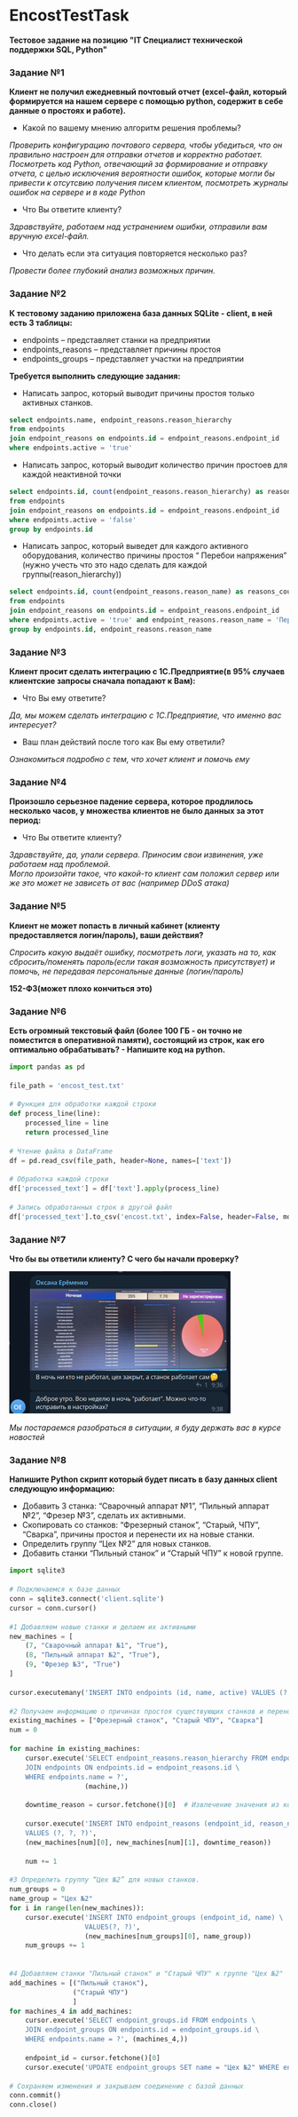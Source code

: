 # EncostTestTask
**Тестовое задание на позицию "IT Специалист технической поддержки SQL, Python"**

### Задание №1

**Клиент не получил ежедневный почтовый отчет (excel-файл, который формируется на нашем сервере с помощью python, содержит в себе данные о простоях и работе).**

- Какой по вашему мнению алгоритм решения проблемы?

*Проверить конфигурацию почтового сервера, чтобы убедиться, что он правильно настроен для отправки отчетов и корректно работает. Посмотреть код Python, отвечающий за формирование и отправку отчета, с целью исключения вероятности ошибок, которые могли бы привести к отсутсвию получения писем клиентом, посмотреть журналы ошибок на сервере и в коде Python*

- Что Вы ответите клиенту?
  
*Здравствуйте, работаем над устранением ошибки, отправили вам вручную excel-файл.*

- Что делать если эта ситуация повторяется несколько раз?
  
*Провести более глубокий анализ возможных причин.*

### Задание №2

**К тестовому заданию приложена база данных SQLite - client, в ней есть 3 таблицы:**

- endpoints – представляет станки на предприятии
- endpoints_reasons – представляет причины простоя
- endpoints_groups – представляет участки на предприятии

**Требуется выполнить следующие задания:**

- Написать запрос, который выводит причины простоя только активных станков.
```SQL
select endpoints.name, endpoint_reasons.reason_hierarchy 
from endpoints
join endpoint_reasons on endpoints.id = endpoint_reasons.endpoint_id
where endpoints.active = 'true'
```

- Написать запрос, который выводит количество причин простоев для каждой неактивной точки
```SQL
select endpoints.id, count(endpoint_reasons.reason_hierarchy) as reasons_count
from endpoints
join endpoint_reasons on endpoints.id = endpoint_reasons.endpoint_id
where endpoints.active = 'false'
group by endpoints.id
```

- Написать запрос, который выведет для каждого активного оборудования, количество причины простоя “ Перебои напряжения” (нужно учесть что это надо сделать для каждой группы(reason_hierarchy))
```SQL
select endpoints.id, count(endpoint_reasons.reason_name) as reasons_count
from endpoints
join endpoint_reasons on endpoints.id = endpoint_reasons.endpoint_id
where endpoints.active = 'true' and endpoint_reasons.reason_name = 'Перебои напряжения'
group by endpoints.id, endpoint_reasons.reason_name
```

### Задание №3

**Клиент просит сделать интеграцию с 1С.Предприятие(в 95% случаев клиентские запросы сначала попадают к Вам):**

- Что Вы ему ответите?

*Да, мы можем сделать интеграцию с 1С.Предприятие, что именно вас интересует?*

- Ваш план действий после того как Вы ему ответили?

*Ознакомиться подробно с тем, что хочет клиент и помочь ему*

### Задание №4

**Произошло серьезное падение сервера, которое продлилось несколько часов, у множества клиентов не было данных за этот период:**

- Что Вы ответите клиенту?

*Здравствуйте, да, упали сервера. Приносим свои извинения, уже работаем над проблемой.  
Могло произойти такое, что какой-то клиент сам положил сервер или же это может не зависеть от вас (например DDoS атака)*

### Задание №5

**Клиент не может попасть в личный кабинет (клиенту предоставляется логин/пароль), ваши действия?**

*Спросить какую выдаёт ошибку, посмотреть логи, указать на то, как сбросить/поменять пароль(если такая возможность присутствует) и помочь, не передавая персональные данные (логин/пароль)* 

**152-ФЗ(может плохо кончиться это)**

### Задание №6

**Есть огромный текстовый файл (более 100 ГБ - он точно не поместится в оперативной памяти), состоящий из строк, как его оптимально обрабатывать? - Напишите код на python.**
```python
import pandas as pd

file_path = 'encost_test.txt'

# Функция для обработки каждой строки
def process_line(line):
    processed_line = line
    return processed_line

# Чтение файла в DataFrame
df = pd.read_csv(file_path, header=None, names=['text'])

# Обработка каждой строки
df['processed_text'] = df['text'].apply(process_line)

# Запись обработанных строк в другой файл
df['processed_text'].to_csv('encost.txt', index=False, header=False, mode='a')
```

### Задание №7

**Что бы вы ответили клиенту? С чего бы начали проверку?**

![Screenshot](https://github.com/Fanerkaa/EncostTestTask/blob/main/encost.png)

*Мы постараемся разобраться в ситуации, я буду держать вас в курсе новостей*

### Задание №8

**Напишите Python скрипт который будет писать в базу данных client следующую информацию:**
- Добавить 3 станка: “Сварочный аппарат №1”, “Пильный аппарат №2”, “Фрезер №3”, сделать их активными.
- Скопировать со станков: “Фрезерный станок”, “Старый, ЧПУ”, “Сварка”, причины простоя и перенести их на новые станки.
- Определить группу “Цех №2” для новых станков.
- Добавить станки “Пильный станок” и “Старый ЧПУ” к новой группе.

```python
import sqlite3

# Подключаемся к базе данных
conn = sqlite3.connect('client.sqlite')
cursor = conn.cursor()

#1 Добавляем новые станки и делаем их активными
new_machines = [
    (7, "Сварочный аппарат №1", "True"),
    (8, "Пильный аппарат №2", "True"),
    (9, "Фрезер №3", "True")
]

cursor.executemany('INSERT INTO endpoints (id, name, active) VALUES (?, ?, ?)', new_machines,)

#2 Получаем информацию о причинах простоя существующих станков и переносим их на новые станки
existing_machines = ["Фрезерный станок", "Старый ЧПУ", "Сварка"]
num = 0

for machine in existing_machines:
    cursor.execute('SELECT endpoint_reasons.reason_hierarchy FROM endpoint_reasons \
    JOIN endpoints ON endpoints.id = endpoint_reasons.id \
    WHERE endpoints.name = ?',
                   (machine,))

    downtime_reason = cursor.fetchone()[0]  # Извлечение значения из кортежа

    cursor.execute('INSERT INTO endpoint_reasons (endpoint_id, reason_name, reason_hierarchy) \
    VALUES (?, ?, ?)',
    (new_machines[num][0], new_machines[num][1], downtime_reason))

    num += 1

#3 Определить группу “Цех №2” для новых станков.
num_groups = 0
name_group = "Цех №2"
for i in range(len(new_machines)):
    cursor.execute('INSERT INTO endpoint_groups (endpoint_id, name) \
                   VALUES(?, ?)',
                   (new_machines[num_groups][0], name_group))
    num_groups += 1


#4 Добавляем станки "Пильный станок" и "Старый ЧПУ" к группе "Цех №2"
add_machines = [("Пильный станок"),
                ("Старый ЧПУ")
                ]
for machines_4 in add_machines:
    cursor.execute('SELECT endpoint_groups.id FROM endpoints \
    JOIN endpoint_groups ON endpoints.id = endpoint_groups.id \
    WHERE endpoints.name = ?', (machines_4,))

    endpoint_id = cursor.fetchone()[0]
    cursor.execute('UPDATE endpoint_groups SET name = "Цех №2" WHERE endpoint_id = ?', (endpoint_id,))

# Сохраняем изменения и закрываем соединение с базой данных
conn.commit()
conn.close()
```




